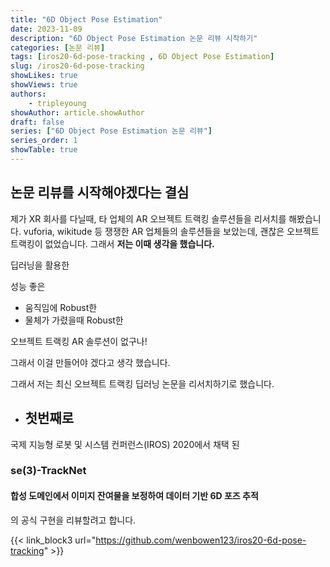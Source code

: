 ```yaml
---
title: "6D Object Pose Estimation"
date: 2023-11-09
description: "6D Object Pose Estimation 논문 리뷰 시작하기"
categories: [논문 리뷰]
tags: [iros20-6d-pose-tracking , 6D Object Pose Estimation]
slug: /iros20-6d-pose-tracking
showLikes: true
showViews: true
authors: 
    - tripleyoung
showAuthor: article.showAuthor
draft: false
series: ["6D Object Pose Estimation 논문 리뷰"]
series_order: 1
showTable: true
---
```

## 논문 리뷰를 시작해야겠다는 결심
제가 XR 회사를 다닐때, 타 업체의 AR 오브젝트 트랙킹 솔루션들을 리서치를 해봤습니다.
vuforia, wikitude 등 쟁쟁한 AR 업체들의 솔루션들을 보았는데, 괜찮은 오브젝트 트랙킹이 없었습니다.
그래서 **저는 이때 생각을 했습니다.**

딥러닝을 활용한 

성능 좋은 

- 움직임에 Robust한
- 물체가 가렸을때 Robust한

오브젝트 트랙킹 AR 솔루션이 없구나!

그래서 이걸 만들어야 겠다고 생각 했습니다.

그래서 저는 최신 오브젝트 트랙킹 딥러닝 논문을 리서치하기로 했습니다.


- ## 첫번째로 

국제 지능형 로봇 및 시스템 컨퍼런스(IROS) 2020에서 채택 된 

### se(3)-TrackNet 

#### 합성 도메인에서 이미지 잔여물을 보정하여 데이터 기반 6D 포즈 추적

의 공식 구현을 리뷰할려고 합니다.

{{< link_block3 url="https://github.com/wenbowen123/iros20-6d-pose-tracking" >}}
